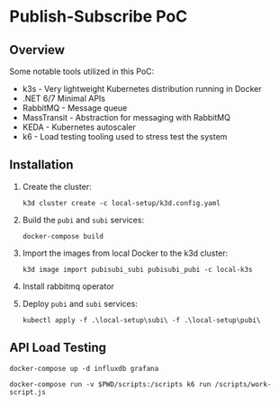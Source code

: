 # Publish-Subscribe PoC 

## Overview

Some notable tools utilized in this PoC:

- k3s - Very lightweight Kubernetes distribution running in Docker
- .NET 6/7 Minimal APIs
- RabbitMQ - Message queue
- MassTransit - Abstraction for messaging with RabbitMQ
- KEDA - Kubernetes autoscaler
- k6 - Load testing tooling used to stress test the system

## Installation

1. Create the cluster:
    ```
    k3d cluster create -c local-setup/k3d.config.yaml
    ```

2. Build the `pubi` and `subi` services:

    ```
    docker-compose build
    ```

3. Import the images from local Docker to the k3d cluster:

    ```
    k3d image import pubisubi_subi pubisubi_pubi -c local-k3s
    ```

4. Install rabbitmq operator

5. Deploy `pubi` and `subi` services:

    ```
    kubectl apply -f .\local-setup\subi\ -f .\local-setup\pubi\
    ```

## API Load Testing

```
docker-compose up -d influxdb grafana
```

```
docker-compose run -v $PWD/scripts:/scripts k6 run /scripts/work-script.js
```
